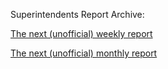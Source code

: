 Superintendents Report Archive:


[The next (unofficial) weekly report](reports/week/next.txt) 

[The next (unofficial) monthly report](reports/month/next.txt) 

